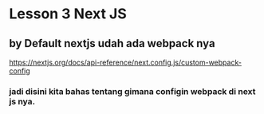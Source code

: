 # Lesson 3 Next JS

## by Default nextjs udah ada webpack nya
https://nextjs.org/docs/api-reference/next.config.js/custom-webpack-config

### jadi disini kita bahas tentang gimana configin webpack di next js nya.


